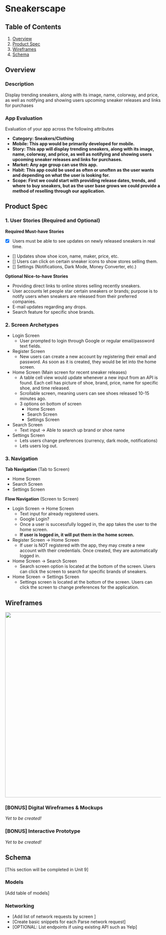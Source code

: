 # Sneakerscape

## Table of Contents
1. [Overview](#Overview)
1. [Product Spec](#Product-Spec)
1. [Wireframes](#Wireframes)
2. [Schema](#Schema)

## Overview
### Description
Display trending sneakers, along with its image, name, colorway, and price, as well as notifying and showing users upcoming sneaker releases and links for purchases

### App Evaluation
Evaluation of your app across the following attributes
- **Category: Sneakers/Clothing**
- **Mobile: This app would be primarily developed for mobile.**
- **Story: This app will display trending sneakers, along with its image, name, colorway, and price, as well as notifying and showing users upcoming sneaker releases and links for purchases.**
- **Market: Any age group can use this app.**
- **Habit: This app could be used as often or unoften as the user wants and  depending  on what the user is looking for.**
- **Scope: First we could start with providing release dates, trends, and where to buy sneakers, but as the user base grows we could provide a method of reselling through our application.**

## Product Spec

### 1. User Stories (Required and Optional)

**Required Must-have Stories**

* [X] Users must be able to see updates on newly released sneakers in real time. 
* [] Updates show shoe icon, name, maker, price, etc.
* [] Users can click on certain sneaker icons to show stores selling them.
* [] Settings (Notifications, Dark Mode, Money Converter, etc.)

**Optional Nice-to-have Stories**

* Providing direct links to online stores selling recently sneakers.
* User accounts let people star certain sneakers or brands; purpose is to notify users when sneakers are released from their preferred companies.
* E-mail updates regarding any drops.
* Search feature for specific shoe brands.

### 2. Screen Archetypes

* Login Screen
   * User prompted to login through Google or regular email/password text fields.
* Register Screen
   * New users can create a new account by registering their email and password. As soon as it is created, they would be let into the home screen.
* Home Screen (Main screen for recent sneaker releases)
    * A table cell view would update whenever a new input from an API is found. Each cell has picture of shoe, brand, price, name for specific shoe, and time released.
    * Scrollable screen, meaning users can see shoes released 10-15 minutes ago.
    * 3 options on bottom of screen
        * Home Screen
        * Search Screen
        * Settings Screen
* Search Screen
    * Text input -> Able to search up brand or shoe name
* Settings Screen
    * Lets users change preferences (currency, dark mode, notifications)
    * Lets users log out.

### 3. Navigation

**Tab Navigation** (Tab to Screen)

* Home Screen
* Search Screen
* Settings Screen

**Flow Navigation** (Screen to Screen)

* Login Screen -> Home Screen
   * Text input for already registered users.
   * Google Login?
   * Once a user is successfully logged in, the app takes the user to the home screen.
   * **If user is logged in, it will put them in the home screen.**
* Register Screen -> Home Screen
   * If user is NOT registered with the app, they may create a new account with their credentials. Once created, they are automatically logged in.
* Home Screen -> Search Screen
    * Search screen option is located at the bottom of the screen. Users can click the screen to search for specific brands of sneakers.
* Home Screen -> Settings Screen
    * Settings screen is located at the bottom of the screen. Users can click the screen to change preferences for the application.

## Wireframes
<img src="https://i.imgur.com/eQBroGB.jpg" width=600>

### [BONUS] Digital Wireframes & Mockups
*Yet to be created!*

### [BONUS] Interactive Prototype
*Yet to be created!*

## Schema 
[This section will be completed in Unit 9]
### Models
[Add table of models]
### Networking
- [Add list of network requests by screen ]
- [Create basic snippets for each Parse network request]
- [OPTIONAL: List endpoints if using existing API such as Yelp]
